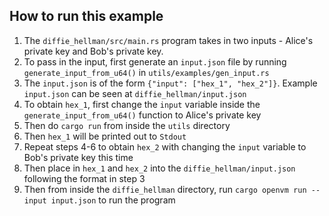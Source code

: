 ## How to run this example

1. The `diffie_hellman/src/main.rs` program takes in two inputs - Alice's private key and Bob's private key. 
2. To pass in the input, first generate an `input.json` file by running `generate_input_from_u64()` in `utils/examples/gen_input.rs`
3. The `input.json` is of the form `{"input": ["hex_1", "hex_2"]}`. Example `input.json` can be seen at `diffie_hellman/input.json`
4. To obtain `hex_1`, first change the `input` variable inside the `generate_input_from_u64()` function to Alice's private key
5. Then do `cargo run` from inside the `utils` directory
6. Then `hex_1` will be printed out to `Stdout`
7. Repeat steps 4-6 to obtain `hex_2` with changing the `input` variable to Bob's private key this time
8. Then place in `hex_1` and `hex_2` into the `diffie_hellman/input.json` following the format in step 3
9. Then from inside the `diffie_hellman` directory, run `cargo openvm run --input input.json` to run the program
